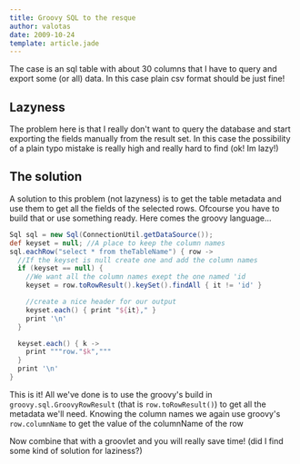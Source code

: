 ```yaml
---
title: Groovy SQL to the resque
author: valotas
date: 2009-10-24
template: article.jade
---
```


The case is an sql table with about 30 columns that I have to query and export
some (or all) data. In this case plain csv format should be just fine!

## Lazyness

The problem here is that I really don't want to query the database and start
exporting the fields manually from the result set. In this case the possibility
of a plain typo mistake is really high and really hard to find (ok! Im lazy!)

## The solution

A solution to this problem (not lazyness) is to get the table metadata and use
them to get all the fields of the selected rows. Ofcourse you have to build
that or use something ready. Here comes the groovy language...

```groovy
Sql sql = new Sql(ConnectionUtil.getDataSource());
def keyset = null; //A place to keep the column names
sql.eachRow("select * from theTableName") { row ->
  //If the keyset is null create one and add the column names
  if (keyset == null) {
    //We want all the column names exept the one named 'id
    keyset = row.toRowResult().keySet().findAll { it != 'id' }

    //create a nice header for our output
    keyset.each() { print "${it}," }
    print '\n'
  }

  keyset.each() { k ->
    print """row."$k","""
  }
  print '\n'
}
```

This is it! All we've done is to use the groovy's build in
`groovy.sql.GroovyRowResult` (that is `row.toRowResult()`) to get all the
metadata we'll need. Knowing the column names we again use groovy's
`row.columnName` to get the value of the columnName of the row

Now combine that with a groovlet and you will really save time! (did I find
some kind of solution for laziness?)
